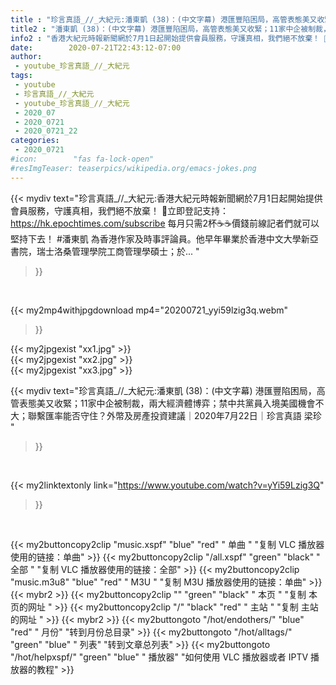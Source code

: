 ```yaml
---
title : "珍言真語_//_大紀元:潘東凱 (38)：(中文字幕) 港匯豐陷困局，高管表態美又收緊；11家中企被制裁，兩大經濟體博弈；禁中共黨員入境美國機會不大；聯繫匯率能否守住？外幣及房產投資建議｜2020年7月22日｜珍言真語 梁珍 "
title2 : "潘東凱 (38)：(中文字幕) 港匯豐陷困局，高管表態美又收緊；11家中企被制裁，兩大經濟體博弈；禁中共黨員入境美國機會不大；聯繫匯率能否守住？外幣及房產投資建議｜2020年7月22日｜珍言真語 梁珍 "
info2 : "香港大紀元時報新聞網於7月1日起開始提供會員服務，守護真相，我們絕不放棄！ 💎立即登記支持：https://hk.epochtimes.com/subscribe 每月只需2杯☕☕價錢前線記者們就可以堅持下去！ #潘東凱 為香港作家及時事評論員。他早年畢業於香港中文大學新亞書院，瑞士洛桑管理學院工商管理學碩士；於... "
date:        2020-07-21T22:43:12-07:00
author:
 - youtube_珍言真語_//_大紀元
tags:
 - youtube
 - 珍言真語_//_大紀元
 - youtube_珍言真語_//_大紀元
 - 2020_07
 - 2020_0721
 - 2020_0721_22
categories:
 - 2020_0721
#icon:        "fas fa-lock-open"
#resImgTeaser: teaserpics/wikipedia.org/emacs-jokes.png
---
```


{{< mydiv text="珍言真語_//_大紀元:香港大紀元時報新聞網於7月1日起開始提供會員服務，守護真相，我們絕不放棄！ 💎立即登記支持：https://hk.epochtimes.com/subscribe 每月只需2杯☕☕價錢前線記者們就可以堅持下去！ #潘東凱 為香港作家及時事評論員。他早年畢業於香港中文大學新亞書院，瑞士洛桑管理學院工商管理學碩士；於... "
>}}
<br>


{{< my2mp4withjpgdownload mp4="20200721_yyi59lzig3q.webm"
>}}

{{< my2jpgexist "xx1.jpg" >}}<br>
{{< my2jpgexist "xx2.jpg" >}}<br>
{{< my2jpgexist "xx3.jpg" >}}<br>



{{< mydiv text="珍言真語_//_大紀元:潘東凱 (38)：(中文字幕) 港匯豐陷困局，高管表態美又收緊；11家中企被制裁，兩大經濟體博弈；禁中共黨員入境美國機會不大；聯繫匯率能否守住？外幣及房產投資建議｜2020年7月22日｜珍言真語 梁珍 "
>}}
<br>

{{< my2linktextonly link="https://www.youtube.com/watch?v=yYi59Lzig3Q"
>}}


<br>

{{< my2buttoncopy2clip "music.xspf"        "blue"   "red"    " 单曲 "  "复制 VLC 播放器使用的链接：单曲" >}} {{< my2buttoncopy2clip "/all.xspf"         "green"  "black"  " 全部 "  "复制 VLC 播放器使用的链接：全部" >}} {{< my2buttoncopy2clip "music.m3u8"        "blue"   "red"    " M3U  "    "复制 M3U 播放器使用的链接：单曲" >}} {{< mybr2 >}} {{< my2buttoncopy2clip ""                  "green"  "black"  " 本页 "    "复制 本页的网址 " >}} {{< my2buttoncopy2clip "/"                 "black"  "red"    " 主站 "    "复制 主站的网址 " >}} {{< mybr2 >}} {{< my2buttongoto      "/hot/endothers/"   "blue"   "red"    " 月份"   "转到月份总目录" >}} {{< my2buttongoto      "/hot/alltags/"     "green"  "blue"   " 列表"   "转到文章总列表" >}} {{< my2buttongoto      "/hot/helpxspf/"    "green"  "blue"   " 播放器" "如何使用 VLC 播放器或者 IPTV 播放器的教程" >}} 
